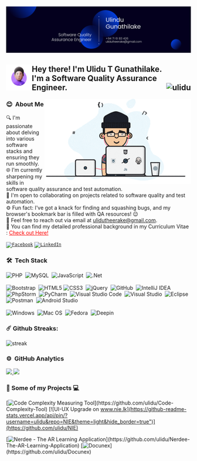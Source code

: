 <p align="left">
  <img src="https://raw.githubusercontent.com/ulidu/ulidu/master/public/img/1.png">
</p>

<h2>Hey there! <img alt="" src="https://github.com/ulidu/ulidu/raw/master/public/img/Hand%20Wave1.gif.gif" width='70' align="left"/> I'm Ulidu T Gunathilake. <br>I'm a Software Quality Assurance Engineer. <img align="right" src="https://komarev.com/ghpvc/?username=ulidu&label=Profile%20views&color=0e75b6&style=flat-square" alt="ulidu" /></h2>
<img alt="coding" width="400" src="https://github.com/ulidu/ulidu/raw/master/public/img/b.gif" align="right"/>

### 😊 &nbsp;About Me

🔍 I'm passionate about delving into various software stacks and ensuring they run smoothly. <br>
🌐 I'm currently sharpening my skills in software quality assurance and test automation. <br>
🤝 I'm open to collaborating on projects related to software quality and test automation. <br>
⚙️ Fun fact: I've got a knack for finding and squashing bugs, and my browser's bookmark bar is filled with QA resources! 😉 <br>
📧 Feel free to reach out via email at ulidutheerake@gmail.com. <br>
📄 You can find my detailed professional background in my Curriculum Vitae : <a style="color: red;" target="_blank" href="https://github.com/ulidu/ulidu/blob/master/public/resume/Resume%20-%20Ulindu%20Gunathilake.pdf">Check out Here!</a>

<p><code><a href="https://www.facebook.com/ulidu.t.gunathilake/" rel="nofollow"><img src="https://camo.githubusercontent.com/aa5acc6e1a9c9d65efa3ce1b71c9181704794738/68747470733a2f2f696d672e736869656c64732e696f2f62616467652f2532302d466f6c6c6f772d626c61636b3f636f6c6f723d313431373141266c6162656c436f6c6f723d313937366432266c6f676f3d66616365626f6f6b266c6f676f436f6c6f723d666666666666" alt="Facebook" data-canonical-src="https://img.shields.io/badge/%20-Follow-black?color=14171A&amp;labelColor=1976d2&amp;logo=facebook&amp;logoColor=ffffff" style="max-width:100%;"></a></code> <code><a href="https://www.linkedin.com/in/ulindu/" rel="nofollow"><img src="https://camo.githubusercontent.com/30b1a9002c659b7b7be7d364099a12ca06d7bd1b/68747470733a2f2f696d672e736869656c64732e696f2f62616467652f2532302d436f6e6e6563742d626c61636b3f636f6c6f723d313431373141266c6162656c436f6c6f723d323132313231266c6f676f3d6c696e6b6564696e266c6f676f436f6c6f723d666666666666" alt="LinkedIn" data-canonical-src="https://img.shields.io/badge/%20-Connect-black?color=14171A&amp;labelColor=212121&amp;logo=linkedin&amp;logoColor=ffffff" style="max-width:100%;"></a></code>
</p>

### 🛠 &nbsp;Tech Stack

![PHP](https://img.shields.io/badge/php-%23777BB4.svg?style=for-the-badge&logo=php&logoColor=white)&nbsp;
![MySQL](https://img.shields.io/badge/mysql-%2300f.svg?style=for-the-badge&logo=mysql&logoColor=white)&nbsp;
![JavaScript](https://img.shields.io/badge/javascript-%23323330.svg?style=for-the-badge&logo=javascript&logoColor=%23F7DF1E)&nbsp;
![.Net](https://img.shields.io/badge/.NET-5C2D91?style=for-the-badge&logo=.net&logoColor=white)<br/><br/>
![Bootstrap](https://img.shields.io/badge/bootstrap-%23563D7C.svg?style=for-the-badge&logo=bootstrap&logoColor=white)&nbsp;
![HTML5](https://img.shields.io/badge/html5-%23E34F26.svg?style=for-the-badge&logo=html5&logoColor=white)
![CSS3](https://img.shields.io/badge/css3-%231572B6.svg?style=for-the-badge&logo=css3&logoColor=white)&nbsp;
![jQuery](https://img.shields.io/badge/jquery-%230769AD.svg?style=for-the-badge&logo=jquery&logoColor=white)&nbsp;
![GitHub](https://img.shields.io/badge/github-%23121011.svg?style=for-the-badge&logo=github&logoColor=white)&nbsp;
![IntelliJ IDEA](https://img.shields.io/badge/IntelliJIDEA-000000.svg?style=for-the-badge&logo=intellij-idea&logoColor=white)&nbsp;
![PhpStorm](https://img.shields.io/badge/phpstorm-143?style=for-the-badge&logo=phpstorm&logoColor=black&color=black&labelColor=darkorchid)&nbsp;
![PyCharm](https://img.shields.io/badge/pycharm-143?style=for-the-badge&logo=pycharm&logoColor=black&color=black&labelColor=green)&nbsp;
![Visual Studio Code](https://img.shields.io/badge/Visual%20Studio%20Code-0078d7.svg?style=for-the-badge&logo=visual-studio-code&logoColor=white)&nbsp;
![Visual Studio](https://img.shields.io/badge/Visual%20Studio-5C2D91.svg?style=for-the-badge&logo=visual-studio&logoColor=white)&nbsp;
![Eclipse](https://img.shields.io/badge/Eclipse-FE7A16.svg?style=for-the-badge&logo=Eclipse&logoColor=white)&nbsp;
![Postman](https://img.shields.io/badge/Postman-FF6C37?style=for-the-badge&logo=postman&logoColor=white)&nbsp;
![Android Studio](https://img.shields.io/badge/Android%20Studio-3DDC84.svg?style=for-the-badge&logo=android-studio&logoColor=white)<br/><br/>
![Windows](https://img.shields.io/badge/Windows-0078D6?style=for-the-badge&logo=windows&logoColor=white)&nbsp;
![Mac OS](https://img.shields.io/badge/mac%20os-000000?style=for-the-badge&logo=macos&logoColor=F0F0F0)&nbsp;
![Fedora](https://img.shields.io/badge/Fedora-294172?style=for-the-badge&logo=fedora&logoColor=white)&nbsp;
![Deepin](https://img.shields.io/badge/Deepin-007CFF?style=for-the-badge&logo=deepin&logoColor=white)

### ☄️ Github Streaks:
<p align="left">
    <img alt="streak" src="https://github-readme-streak-stats.herokuapp.com/?user=ulidu&theme=light&hide_border=true"/>
</p>

### ⚙️ &nbsp;GitHub Analytics

<p align="left">
<a href="https://github.com/ulidu">
  <img height="180em" src="https://github-readme-stats.vercel.app/api?username=ulidu&show_icons=true&theme=light&hide_border=true&include_all_commits=true&count_private=true"/>
  <img height="180em" src="https://github-readme-stats.vercel.app/api/top-langs/?username=ulidu&layout=compact&langs_count=8&theme=light&hide_border=true"/>
</a>
</p>

### 🚀 Some of my Projects 💻

[![Code Complexity Measuring Tool](https://github-readme-stats.vercel.app/api/pin/?username=ulidu&repo=Code-Complexity-Tool&theme=light&hide_border=true")](https://github.com/ulidu/Code-Complexity-Tool)
[![UI-UX Upgrade on www.nie.lk](https://github-readme-stats.vercel.app/api/pin/?username=ulidu&repo=NIE&theme=light&hide_border=true")](https://github.com/ulidu/NIE)

[![Nerdee - The AR Learning Application](https://github-readme-stats.vercel.app/api/pin/?username=ulidu&repo=Nerdee-The-AR-Learning-Application&theme=light&hide_border=true")](https://github.com/ulidu/Nerdee-The-AR-Learning-Application)
[![Docunex](https://github-readme-stats.vercel.app/api/pin/?username=ulidu&repo=Docunex&theme=light&hide_border=true")](https://github.com/ulidu/Docunex)

